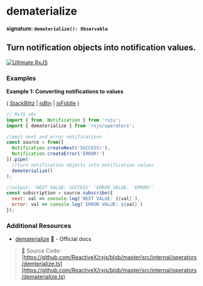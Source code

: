 # dematerialize

#### signature: `dematerialize(): Observable`

## Turn notification objects into notification values.

[<img src="https://drive.google.com/uc?export=view&id=1htrban3k3Z8CxiKwEV6bdmxW5Wu8xdWX" alt="Ultimate RxJS" style="max-width: 100%">](https://ultimatecourses.com/courses/rxjs?ref=4)

### Examples

**Example 1: Converting notifications to values**

(
[StackBlitz](https://stackblitz.com/edit/typescript-bxdwbg?file=index.ts&devtoolsheight=100)
| [jsBin](http://jsbin.com/vafedocibi/1/edit?js,console) |
[jsFiddle](https://jsfiddle.net/btroncone/jw08mouy/) )

```javascript
// RxJS v6+
import { from, Notification } from 'rxjs';
import { dematerialize } from 'rxjs/operators';

//emit next and error notifications
const source = from([
  Notification.createNext('SUCCESS!'),
  Notification.createError('ERROR!')
]).pipe(
  //turn notification objects into notification values
  dematerialize()
);

//output: 'NEXT VALUE: SUCCESS' 'ERROR VALUE: 'ERROR!'
const subscription = source.subscribe({
  next: val => console.log(`NEXT VALUE: ${val}`),
  error: val => console.log(`ERROR VALUE: ${val}`)
});
```

### Additional Resources

- [dematerialize](https://rxjs.dev/api/operators/dematerialize) 📰 - Official
  docs

> :file_folder: Source Code:
> [https://github.com/ReactiveX/rxjs/blob/master/src/internal/operators/demterialize.ts](https://github.com/ReactiveX/rxjs/blob/master/src/internal/operators/dematerialize.ts)
